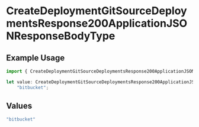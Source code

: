 # CreateDeploymentGitSourceDeploymentsResponse200ApplicationJSONResponseBodyType

## Example Usage

```typescript
import { CreateDeploymentGitSourceDeploymentsResponse200ApplicationJSONResponseBodyType } from "@simplesagar/vercel/models/createdeploymentop.js";

let value: CreateDeploymentGitSourceDeploymentsResponse200ApplicationJSONResponseBodyType =
    "bitbucket";
```

## Values

```typescript
"bitbucket"
```